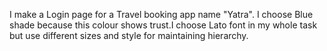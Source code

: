 I make a Login page for a Travel booking app name "Yatra". I choose Blue shade because this colour shows trust.I choose Lato font in my whole task but use different sizes and style for maintaining hierarchy.
